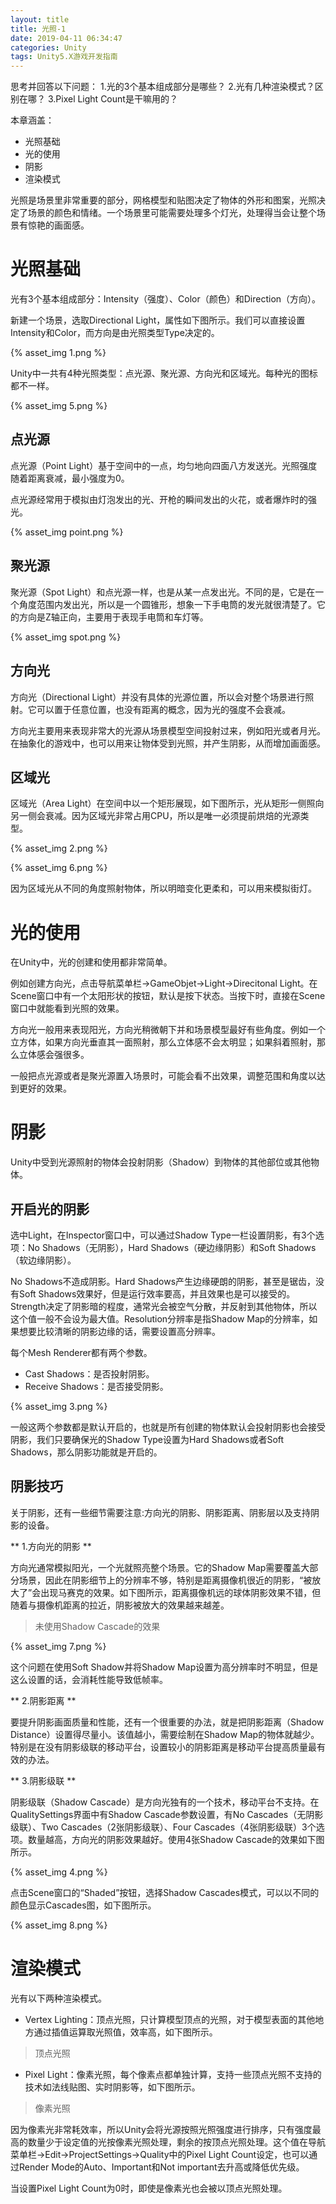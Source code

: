 ```yaml
---
layout: title
title: 光照-1
date: 2019-04-11 06:34:47
categories: Unity
tags: Unity5.X游戏开发指南
---
```

思考并回答以下问题：
1.光的3个基本组成部分是哪些？
2.光有几种渲染模式？区别在哪？
3.Pixel Light Count是干嘛用的？

<!--more-->

本章涵盖：
* 光照基础
* 光的使用
* 阴影
* 渲染模式

光照是场景里非常重要的部分，网格模型和贴图决定了物体的外形和图案，光照决定了场景的颜色和情绪。一个场景里可能需要处理多个灯光，处理得当会让整个场景有惊艳的画面感。

# 光照基础

光有3个基本组成部分：Intensity（强度）、Color（颜色）和Direction（方向）。

新建一个场景，选取Directional Light，属性如下图所示。我们可以直接设置Intensity和Color，而方向是由光照类型Type决定的。

{% asset_img 1.png %}

Unity中一共有4种光照类型：点光源、聚光源、方向光和区域光。每种光的图标都不一样。

{% asset_img 5.png %}

## 点光源

点光源（Point Light）基于空间中的一点，均匀地向四面八方发送光。光照强度随着距离衰减，最小强度为0。

点光源经常用于模拟由灯泡发出的光、开枪的瞬间发出的火花，或者爆炸时的强光。

{% asset_img point.png %}

## 聚光源

聚光源（Spot Light）和点光源一样，也是从某一点发出光。不同的是，它是在一个角度范围内发出光，所以是一个圆锥形，想象一下手电筒的发光就很清楚了。它的方向是Z轴正向，主要用于表现手电筒和车灯等。

{% asset_img spot.png %}

## 方向光

方向光（Directional Light）并没有具体的光源位置，所以会对整个场景进行照射。它可以置于任意位置，也没有距离的概念，因为光的强度不会衰减。

方向光主要用来表现非常大的光源从场景模型空间投射过来，例如阳光或者月光。在抽象化的游戏中，也可以用来让物体受到光照，并产生阴影，从而增加画面感。

## 区域光

区域光（Area Light）在空间中以一个矩形展现，如下图所示，光从矩形一侧照向另一侧会衰减。因为区域光非常占用CPU，所以是唯一必须提前烘焙的光源类型。

{% asset_img 2.png %}

{% asset_img 6.png %}

因为区域光从不同的角度照射物体，所以明暗变化更柔和，可以用来模拟街灯。

# 光的使用

在Unity中，光的创建和使用都非常简单。

例如创建方向光，点击导航菜单栏->GameObjet->Light->Direcitonal Light。在Scene窗口中有一个太阳形状的按钮，默认是按下状态。当按下时，直接在Scene窗口中就能看到光照的效果。

方向光一般用来表现阳光，方向光稍微朝下并和场景模型最好有些角度。例如一个立方体，如果方向光垂直其一面照射，那么立体感不会太明显；如果斜着照射，那么立体感会强很多。

一般把点光源或者是聚光源置入场景时，可能会看不出效果，调整范围和角度以达到更好的效果。

# 阴影

Unity中受到光源照射的物体会投射阴影（Shadow）到物体的其他部位或其他物体。

## 开启光的阴影

选中Light，在Inspector窗口中，可以通过Shadow Type一栏设置阴影，有3个选项：No Shadows（无阴影），Hard Shadows（硬边缘阴影）和Soft Shadows（软边缘阴影）。

No Shadows不造成阴影。Hard Shadows产生边缘硬朗的阴影，甚至是锯齿，没有Soft Shadows效果好，但是运行效率要高，并且效果也是可以接受的。Strength决定了阴影暗的程度，通常光会被空气分散，并反射到其他物体，所以这个值一般不会设为最大值。Resolution分辨率是指Shadow Map的分辨率，如果想要比较清晰的阴影边缘的话，需要设置高分辨率。

每个Mesh Renderer都有两个参数。
* Cast Shadows：是否投射阴影。
* Receive Shadows：是否接受阴影。

{% asset_img 3.png %}

一般这两个参数都是默认开启的，也就是所有创建的物体默认会投射阴影也会接受阴影，我们只要确保光的Shadow Type设置为Hard Shadows或者Soft Shadows，那么阴影功能就是开启的。

## 阴影技巧

关于阴影，还有一些细节需要注意:方向光的阴影、阴影距离、阴影层以及支持阴影的设备。

** 1.方向光的阴影 **

方向光通常模拟阳光，一个光就照亮整个场景。它的Shadow Map需要覆盖大部分场景，因此在阴影细节上的分辨率不够，特别是距离摄像机很近的阴影，“被放大了”会出现马赛克的效果。如下图所示，距离摄像机远的球体阴影效果不错，但随着与摄像机距离的拉近，阴影被放大的效果越来越差。

> 未使用Shadow Cascade的效果

{% asset_img 7.png %}

这个问题在使用Soft Shadow并将Shadow Map设置为高分辨率时不明显，但是这么设置的话，会消耗性能导致低帧率。

** 2.阴影距离 **

要提升阴影画面质量和性能，还有一个很重要的办法，就是把阴影距离（Shadow Distance）设置得尽量小。该值越小，需要绘制在Shadow Map的物体就越少。特别是在没有阴影级联的移动平台，设置较小的阴影距离是移动平台提高质量最有效的办法。

** 3.阴影级联 **

阴影级联（Shadow Cascade）是方向光独有的一个技术，移动平台不支持。在QualitySettings界面中有Shadow Cascade参数设置，有No Cascades（无阴影级联）、Two Cascades（2张阴影级联）、Four Cascades（4张阴影级联）3个选项。数量越高，方向光的阴影效果越好。使用4张Shadow Cascade的效果如下图所示。

{% asset_img 4.png %}

点击Scene窗口的“Shaded”按钮，选择Shadow Cascades模式，可以以不同的颜色显示Cascades图，如下图所示。

{% asset_img 8.png %}

# 渲染模式

光有以下两种渲染模式。

* Vertex Lighting：顶点光照，只计算模型顶点的光照，对于模型表面的其他地方通过插值运算取光照值，效率高，如下图所示。

> 顶点光照

* Pixel Light：像素光照，每个像素点都单独计算，支持一些顶点光照不支持的技术如法线贴图、实时阴影等，如下图所示。

> 像素光照

因为像素光非常耗效率，所以Unity会将光源按照光照强度进行排序，只有强度最高的数量少于设定值的光按像素光照处理，剩余的按顶点光照处理。这个值在导航菜单栏->Edit->ProjectSettings->Quality中的Pixel Light Count设定，也可以通过Render Mode的Auto、Important和Not important去升高或降低优先级。

当设置Pixel Light Count为0时，即使是像素光也会被以顶点光照处理。